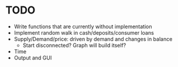 TODO
====

* Write functions that are currently without implementation
* Implement random walk in cash/deposits/consumer loans
* Supply/Demand/price: driven by demand and changes in balance
    * Start disconnected? Graph will build itself?
* Time
* Output and GUI
